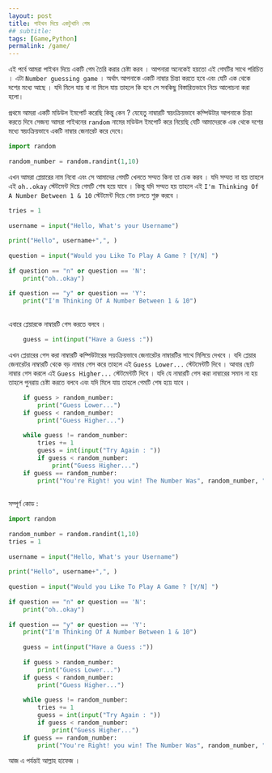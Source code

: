 ```yaml
---
layout: post
title: পাইথন দিয়ে একটুখানি গেম
## subtitle: 
tags: [Game,Python]
permalink: /game/
---
```


এই পর্বে আমরা পাইথন দিয়ে একটি গেম তৈরি করার চেষ্টা করব । আপনারা অনেকেই হয়তো এই গেমটির সাথে পরিচিত । এটা `Number guessing game` ।
অর্থাৎ আপনাকে একটি নাম্বার চিন্তা করতে হবে এবং যেটি এক থেকে দশের মধ্যে আছে । যদি মিলে যায় বা না মিলে যায় তাহলে কি হবে সে সবকিছু বিস্তারিতভাবে নিচে আলোচনা করা হলো।

প্রথমে আমরা একটি মডিউল ইমপোর্ট করেছি কিন্তু কেন ? যেহেতু নাম্বারটি স্বয়ংক্রিয়ভাবে কম্পিউটার আপনাকে চিন্তা করতে দিবে সেজন্য আমরা পাইথনের `random` নামের মডিউল ইমপোর্ট করে নিয়েছি যেটি আমাদেরকে এক থেকে দশের মধ্যে স্বয়ংক্রিয়ভাবে একটি নাম্বার জেনারেট করে দেবে।
```py
import random
 
random_number = random.randint(1,10)
```
এখন আমরা প্লেয়ারের নাম নিবো এবং সে আমাদের গেমটি খেলতে সম্মত কিনা তা চেক করব । যদি সম্মত না হয় তাহলে এই `oh..okay` স্টেটমেন্ট দিয়ে গেমটি শেষ হয়ে যাবে । কিন্তু যদি সম্মত হয় তাহলে এই `I'm Thinking Of A Number Between 1 & 10` স্টেটমেন্ট দিয়ে গেম চলতে শুরু করবে ।

```py
tries = 1
 
username = input("Hello, What's your Username")
 
print("Hello", username+",", )
 
question = input("Would you Like To Play A Game ? [Y/N] ")
 
if question == "n" or question == 'N':
    print("oh..okay")
 
if question == "y" or question == 'Y':
    print("I'm Thinking Of A Number Between 1 & 10")
    
```
 এবারে প্লেয়ারকে নাম্বারটি গেস করতে বলবে ।
```py
    guess = int(input("Have a Guess :"))

```   
এখন প্লেয়ারের গেস করা নাম্বারটি কম্পিউটারের সয়ংক্রিয়ভাবে জেনারেটর নাম্বারটির সাথে মিলিয়ে দেখবে । যদি প্লেয়ার জেনারেটর নাম্বারটি থেকে বড় নাম্বার গেস করে তাহলে এই `Guess Lower...` স্টেটমেন্টটি  দিবে । আবার ছোট নাম্বার গেস করলে এই `Guess Higher...` স্টেটমেন্টটি  দিবে । যদি যে নাম্বারটি গেস করা নাম্বারের সমান না হয় তাহলে পুনরায় চেষ্টা করতে বলবে এবং যদি মিলে যায় তাহলে গেমটি শেষ হয়ে যাবে ।

```py
    if guess > random_number:
        print("Guess Lower...")
    if guess < random_number:
        print("Guess Higher...")
 
    while guess != random_number:
        tries += 1
        guess = int(input("Try Again : "))
        if guess < random_number:
            print("Guess Higher...")
    if guess == random_number:
        print("You're Right! you win! The Number Was", random_number, "and it only", tries, "tries!")
        
```

সম্পূর্ণ কোড :
```py
import random
 
random_number = random.randint(1,10)
tries = 1
 
username = input("Hello, What's your Username")
 
print("Hello", username+",", )
 
question = input("Would you Like To Play A Game ? [Y/N] ")
 
if question == "n" or question == 'N':
    print("oh..okay")
 
if question == "y" or question == 'Y':
    print("I'm Thinking Of A Number Between 1 & 10")
    
    guess = int(input("Have a Guess :"))
    
    if guess > random_number:
        print("Guess Lower...")
    if guess < random_number:
        print("Guess Higher...")
 
    while guess != random_number:
        tries += 1
        guess = int(input("Try Again : "))
        if guess < random_number:
            print("Guess Higher...")
    if guess == random_number:
        print("You're Right! you win! The Number Was", random_number, "and it only", tries, "tries!")
```

আজ এ পর্যন্তই আল্লাহ হাফেজ ।
